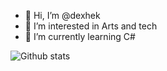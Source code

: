 - 👋 Hi, I’m @dexhek
- 👀 I’m interested in Arts and tech
- 🌱 I’m currently learning C#


<div class="row">
  <img align="center" src="https://github-readme-stats.vercel.app/api?username=dexhek&count_private=true&show_icons=true&theme=material-palenight" alt="Github stats" />
</div>



<!---
dexhek/dexhek is a ✨ special ✨ repository because its `README.md` (this file) appears on your GitHub profile.
You can click the Preview link to take a look at your changes.
--->

